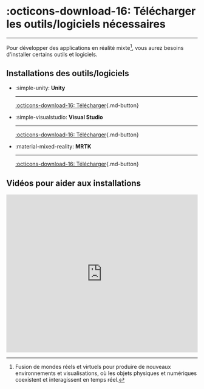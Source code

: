 # :octicons-download-16: Télécharger les outils/logiciels nécessaires

***

Pour développer des applications en réalité mixte[^1], vous aurez besoins d'installer certains outils et logiciels.

## Installations des outils/logiciels

<div class="grid cards" markdown>

-   :simple-unity: **Unity**
  
    --- 

    [:octicons-download-16: Télécharger](https://unity.com/fr/download){.md-button}

-   :simple-visualstudio: **Visual Studio**

    ---

    [:octicons-download-16: Télécharger](https://visualstudio.microsoft.com/fr/downloads/){.md-button}

-   :material-mixed-reality: **MRTK**

    ---

    [:octicons-download-16: Télécharger](https://www.microsoft.com/en-us/download/details.aspx?id=102778){.md-button}

</div>

## Vidéos pour aider aux installations

<iframe width="100%" height="415" src="https://www.youtube.com/embed/Kh_FD0Ypdhg?si=fk7U0Rh-yrGGkOnD" title="YouTube video player" frameborder="0" allow="accelerometer; autoplay; clipboard-write; encrypted-media; gyroscope; picture-in-picture; web-share" allowfullscreen></iframe>

[^1]: Fusion de mondes réels et virtuels pour produire de nouveaux environnements et visualisations, où les objets physiques et numériques coexistent et interagissent en temps réel.